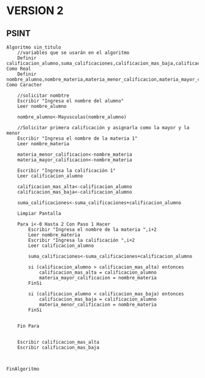 # VERSION 2
## PSINT

    Algoritmo sin_titulo
    	//variables que se usarán en el algoritmo
    	Definir calificacion_alumno,suma_calificaciones,calificacion_mas_baja,calificacion_mas_alta Como Real
    	Definir nombre_alumno,nombre_materia,materia_menor_calificacion,materia_mayor_calificacion Como Caracter
    	
    	//solicitar nombtre
    	Escribir "Ingresa el nombre del alumno"
    	Leer nombre_alumno
    	
    	nombre_alumno<-Mayusculas(nombre_alumno)
    	
    	//Solicitar primera calificación y asignarla como la mayor y la menor
    	Escribir "Ingresa el nombre de la materia 1"
    	Leer nombre_materia
    	
    	materia_menor_calificacion<-nombre_materia
    	materia_mayor_calificacion<-nombre_materia
    	
    	Escribir "Ingresa la calificación 1"
    	Leer calificacion_alumno
    	
    	calificacion_mas_alta<-calificacion_alumno
    	calificacion_mas_baja<-calificacion_alumno
    	
    	suma_calificaciones<-suma_calificaciones+calificacion_alumno
    	
    	Limpiar Pantalla
    	
    	Para i<-0 Hasta 2 Con Paso 1 Hacer
    		Escribir "Ingresa el nombre de la materia ",i+2
    		Leer nombre_materia
    		Escribir "Ingresa la calificación ",i+2
    		Leer calificacion_alumno
    		
    		suma_calificaciones<-suma_calificaciones+calificacion_alumno
    		
    		si (calificacion_alumno > calificacion_mas_alta) entonces
    			calificacion_mas_alta = calificacion_alumno
    			materia_mayor_calificacion = nombre_materia
    		FinSi
    		
    		si (calificacion_alumno < calificacion_mas_baja) entonces
    			calificacion_mas_baja = calificacion_alumno
    			materia_menor_calificacion = nombre_materia
    		FinSi
    		
    		
    	Fin Para
    	
    	
    	Escribir calificacion_mas_alta
    	Escribir calificacion_mas_baja
    	
    	
    	
    FinAlgoritmo
